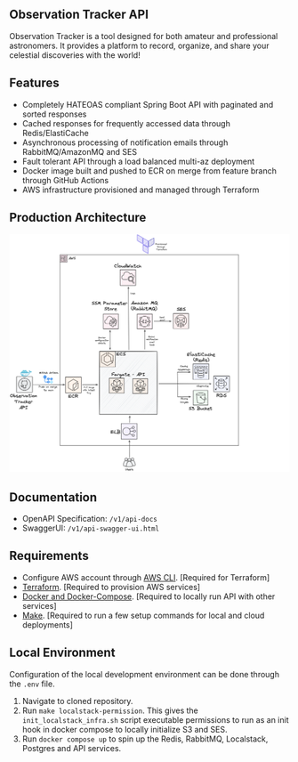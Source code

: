 ## Observation Tracker API
Observation Tracker is a tool designed for both amateur and professional astronomers. It provides a platform to record, organize, and share your celestial discoveries with the world! 

## Features
- Completely HATEOAS compliant Spring Boot API with paginated and sorted responses
- Cached responses for frequently accessed data through Redis/ElastiCache
- Asynchronous processing of notification emails through RabbitMQ/AmazonMQ and SES
- Fault tolerant API through a load balanced multi-az deployment
- Docker image built and pushed to ECR on merge from feature branch through GitHub Actions
- AWS infrastructure provisioned and managed through Terraform

## Production Architecture
![Architecture](https://raw.githubusercontent.com/ris-tlp/observation-tracker/main/media/architecture_diagram.png?token=GHSAT0AAAAAAB6SHAUHAWFQINV2Z7KE2WSEZPNLQSQ)

## Documentation
- OpenAPI Specification: `/v1/api-docs`
- SwaggerUI: `/v1/api-swagger-ui.html`

## Requirements 
- Configure AWS account through [AWS CLI](https://aws.amazon.com/cli/). [Required for Terraform]
- [Terraform](https://www.terraform.io/). [Required to provision AWS services]
- [Docker and Docker-Compose](https://www.docker.com/). [Required to locally run API with other services]
- [Make](https://www.gnu.org/software/make/manual/make.html). [Required to run a few setup commands for local and cloud deployments]

## Local Environment
Configuration of the local development environment can be done through the `.env` file.
1. Navigate to cloned repository.
2. Run `make localstack-permission`. This gives the `init_localstack_infra.sh` script executable permissions to run as an init hook in docker compose to locally initialize S3 and SES.
3. Run `docker compose up` to spin up the Redis, RabbitMQ, Localstack, Postgres and API services.
